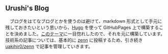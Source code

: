 ## Urushi's Blog

　ブログをはてなブログとかを使うのは避けて、markdown 形式として手元に残しておきたいという思いから、[Hugo](https://gohugo.io/) を使って GitHubPages 上で構築することを決めました。[このテーマ](https://github.com/CaiJimmy/hugo-theme-stack-starter)に一目惚れしたので、それを元に構築しています。技術系の記事については、基本的に [zenn](https://zenn.dev/) に投稿するため、引き続き [uakihir0/zenn](https://github.com/uakihir0/zenn) で記事を管理していきます。
